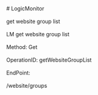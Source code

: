 <br>#     LogicMonitor</br>
<br>get website group list</br>
<br>LM get website group list</br>
<br>Method: Get</br>
<br>OperationID: getWebsiteGroupList</br>
<br>EndPoint:</br>
<br>/website/groups</br>
